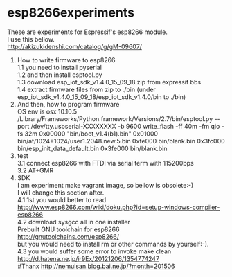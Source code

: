 # esp8266experiments
These are experiments for Espressif's esp8266 module.<BR>
I use this bellow.<BR>
http://akizukidenshi.com/catalog/g/gM-09607/<BR>
1. How to write firmware to esp8266<BR>
1.1 you need to install pyserial<BR>
1.2 and then install esptool.py<BR>
1.3 download esp_iot_sdk_v1.4.0_15_09_18.zip from expressif bbs<BR>
1.4 extract firmware files from zip to ./bin (under esp_iot_sdk_v1.4.0_15_09_18/esp_iot_sdk_v1.4.0/bin to ./bin)<BR>
2. And then, how to program firmware<BR>
OS env is osx 10.10.5<BR>
/Library/Frameworks/Python.framework/Versions/2.7/bin/esptool.py --port /dev/tty.usbserial-XXXXXXXX -b 9600 write_flash -ff 40m -fm qio -fs 32m 0x00000 "bin/boot_v1.4(b1).bin" 0x01000 bin/at/1024+1024/user1.2048.new.5.bin 0xfe000 bin/blank.bin 0x3fc000 bin/esp_init_data_default.bin 0x3fe000 bin/blank.bin<BR>
3. test<BR>
3.1 connect esp8266 with FTDI via serial term with 115200bps<BR>
3.2 AT+GMR<BR>
4. SDK<BR>
I am experiment make vagrant image, so bellow is obsolete:-)<BR>
I will change this section after.<BR>
4.1 1st you would better to read<BR>
http://www.esp8266.com/wiki/doku.php?id=setup-windows-compiler-esp8266<BR>
4.2 download sysgcc all in one installer<BR>
Prebuilt GNU toolchain for esp8266<BR>
http://gnutoolchains.com/esp8266/<BR>
but you would need to install rm or other commands by yourself:-).<BR>
4.3 you would suffer some error to invoke make clean <BR>
http://d.hatena.ne.jp/ir9Ex/20121206/1354774247<BR>
#Thanx http://nemuisan.blog.bai.ne.jp/?month=201506<BR>
